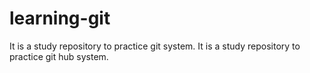 # learning-git
It is a study repository to practice git system.
It is a study repository to practice git hub system.
